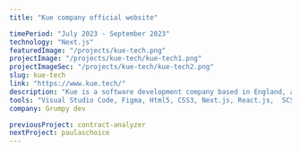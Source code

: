 ```yaml
---
title: "Kue company official website"

timePeriod: "July 2023 - September 2023"
technology: "Next.js"
featuredImage: "/projects/kue-tech.png"
projectImage: "/projects/kue-tech/kue-tech1.png"
projectImageSec: "/projects/kue-tech/kue-tech2.png"
slug: kue-tech
link: "https://www.kue.tech/"
description: "Kue is a software development company based in England, and I was responsible for transforming their Figma designs into a fully functional, responsive website using Next.js. The project involved converting the design into clean, maintainable code while ensuring optimal performance and SEO best practices. I also integrated dynamic features, enhancing the user experience and ensuring the site aligned perfectly with the original design vision."
tools: "Visual Studio Code, Figma, Html5, CSS3, Next.js, React.js,  SCSS, Bootstrap"
company: Grumpy dev

previousProject: contract-analyzer
nextProject: paulaschoice
---
```

